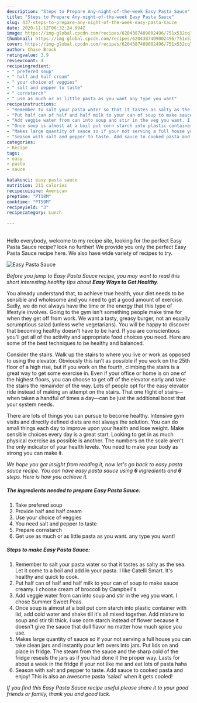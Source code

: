 ```yaml
---
description: "Steps to Prepare Any-night-of-the-week Easy Pasta Sauce"
title: "Steps to Prepare Any-night-of-the-week Easy Pasta Sauce"
slug: 437-steps-to-prepare-any-night-of-the-week-easy-pasta-sauce
date: 2020-11-12T06:32:24.994Z
image: https://img-global.cpcdn.com/recipes/6204387409002496/751x532cq70/easy-pasta-sauce-recipe-main-photo.jpg
thumbnail: https://img-global.cpcdn.com/recipes/6204387409002496/751x532cq70/easy-pasta-sauce-recipe-main-photo.jpg
cover: https://img-global.cpcdn.com/recipes/6204387409002496/751x532cq70/easy-pasta-sauce-recipe-main-photo.jpg
author: Chase Brock
ratingvalue: 3.9
reviewcount: 4
recipeingredient:
- " prefered soup"
- " half and half cream"
- " your choice of veggies"
- " salt and pepper to taste"
- " cornstarch"
- " use as much or as little pasta as you want any type you want"
recipeinstructions:
- "Remember to salt your pasta water so that it tastes as salty as the sea. Let it come to a boil and add in your pasta. I like Catelli Smart. It&#39;s healthy and quick to cook."
- "Put half can of half and half milk to your can of soup to make sauce creamy. I choose cream of broccoli by Campbell&#39;s"
- "Add veggie water from can into soup and stir in the veg you want. I chose Summer Sweet Peas."
- "Once soup is almost at a boil put corn starch into plastic container with lid, add cold water and shake till it&#39;s all mixed together. Add mixture to soup and stir till thick. I use corn starch instead of flower because it doesn&#39;t give the sauce that dull flavor no matter how much spice you use."
- "Makes large quantity of sauce so if your not serving a full house you can take clean jars and instantly pour left overs into jars. Put lids on and place in fridge. The steam from the sauce and the sharp cold of the fridge reseals the jars as if you had done it the proper way. Lasts for about a week in the fridge if your not like me and eat lots of pasta haha"
- "Season with salt and pepper to taste. Add sauce to cooked pasta and enjoy! This is also an awesome pasta &#39;salad&#39; when it gets cooled!"
categories:
- Recipe
tags:
- easy
- pasta
- sauce

katakunci: easy pasta sauce 
nutrition: 211 calories
recipecuisine: American
preptime: "PT18M"
cooktime: "PT59M"
recipeyield: "3"
recipecategory: Lunch

---
```

<br>
Hello everybody, welcome to my recipe site, looking for the perfect Easy Pasta Sauce recipe? look no further! We provide you only the perfect Easy Pasta Sauce recipe here. We also have wide variety of recipes to try.
<br>


![Easy Pasta Sauce](https://img-global.cpcdn.com/recipes/6204387409002496/751x532cq70/easy-pasta-sauce-recipe-main-photo.jpg)

<i>Before you jump to Easy Pasta Sauce recipe, you may want to read this short interesting healthy tips about <strong>Easy Ways to Get Healthy</strong>.</i>

You already understand that, to achieve true health, your diet needs to be sensible and wholesome and you need to get a good amount of exercise. Sadly, we do not always have the time or the energy that this type of lifestyle involves. Going to the gym isn't something people make time for when they get off from work. We want a tasty, greasy burger, not an equally scrumptious salad (unless we’re vegetarians). You will be happy to discover that becoming healthy doesn't have to be hard. If you are conscientious you'll get all of the activity and appropriate food choices you need. Here are some of the best techniques to be healthy and balanced.

Consider the stairs. Walk up the stairs to where you live or work as opposed to using the elevator. Obviously this isn’t as possible if you work on the 25th floor of a high rise, but if you work on the fourth, climbing the stairs is a great way to get some exercise in. Even if your office or home is on one of the highest floors, you can choose to get off of the elevator early and take the stairs the remainder of the way. Lots of people opt for the easy elevator ride instead of making an attempt on the stairs. That one flight of stairs—when taken a handful of times a day—can be just the additional boost that your system needs. 

There are lots of things you can pursue to become healthy. Intensive gym visits and directly defined diets are not always the solution. You can do small things each day to improve upon your health and lose weight. Make sensible choices every day is a great start. Looking to get in as much physical exercise as possible is another. The numbers on the scale aren't the only indicator of your health levels. You need to make your body as strong you can make it. 


<i>We hope you got insight from reading it, now let's go back to easy pasta sauce recipe. You can have easy pasta sauce using <strong>6</strong> ingredients and <strong>6</strong> steps. Here is how you achieve it.
</i>

##### The ingredients needed to prepare Easy Pasta Sauce:

1. Take  prefered soup
1. Provide  half and half cream
1. Use  your choice of veggies
1. You need  salt and pepper to taste
1. Prepare  cornstarch
1. Get  use as much or as little pasta as you want. any type you want!


##### Steps to make Easy Pasta Sauce:

1. Remember to salt your pasta water so that it tastes as salty as the sea. Let it come to a boil and add in your pasta. I like Catelli Smart. It&#39;s healthy and quick to cook.
1. Put half can of half and half milk to your can of soup to make sauce creamy. I choose cream of broccoli by Campbell&#39;s
1. Add veggie water from can into soup and stir in the veg you want. I chose Summer Sweet Peas.
1. Once soup is almost at a boil put corn starch into plastic container with lid, add cold water and shake till it&#39;s all mixed together. Add mixture to soup and stir till thick. I use corn starch instead of flower because it doesn&#39;t give the sauce that dull flavor no matter how much spice you use.
1. Makes large quantity of sauce so if your not serving a full house you can take clean jars and instantly pour left overs into jars. Put lids on and place in fridge. The steam from the sauce and the sharp cold of the fridge reseals the jars as if you had done it the proper way. Lasts for about a week in the fridge if your not like me and eat lots of pasta haha
1. Season with salt and pepper to taste. Add sauce to cooked pasta and enjoy! This is also an awesome pasta &#39;salad&#39; when it gets cooled!


<i>If you find this Easy Pasta Sauce recipe useful please share it to your good friends or family, thank you and good luck.</i>
